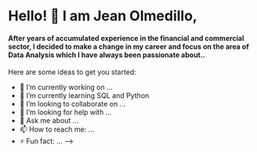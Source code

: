 
<h1>Hello! 👋 I am Jean Olmedillo,</h1> <h4>After years of accumulated experience in the financial and commercial sector, I decided to make a change in my career and focus on the area of Data Analysis which I have always been passionate about..</h4>


<!-- <div id="header" align="center">
  <img src="https://media.giphy.com/media/kPrlykW2TpVU4HWx2O/giphy.gif" width="100%"/>
</div> -->
Here are some ideas to get you started:

- 🔭 I’m currently working on ...
- 🌱 I’m currently learning SQL and Python
- 👯 I’m looking to collaborate on ...
- 🤔 I’m looking for help with ...
- 💬 Ask me about ...
- 📫 How to reach me: ...
- ⚡ Fun fact: ...
-->
